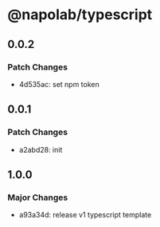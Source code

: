 # @napolab/typescript

## 0.0.2

### Patch Changes

- 4d535ac: set npm token

## 0.0.1

### Patch Changes

- a2abd28: init

## 1.0.0

### Major Changes

- a93a34d: release v1 typescript template
